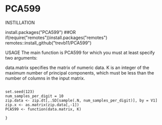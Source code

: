 # PCA599

INSTILLATION

install.packages("PCA599")
##OR
if(require("remotes"))install.packages("remotes")
remotes::install_github("trevb11/PCA599")

USAGE
The main function is PCA599 for which you must at least specify two arguments:

data.matrix specifies the matrix of numeric data.
K is an integer of the maximum number of principal components, which must be less than the number of columns in the input matrix.

```{r}

set.seed(123)
num_samples_per_digit = 10
zip.data <- zip.dt[,.SD[sample(.N, num_samples_per_digit)], by = V1]
zip.x <- as.matrix(zip.data[,-1])
PCA599 <- function(data.matrix, K)

}
```
